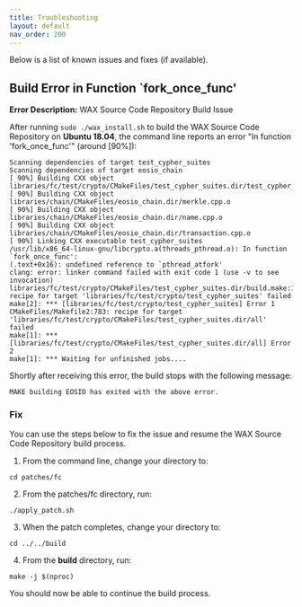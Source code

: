 ```yaml
---
title: Troubleshooting
layout: default
nav_order: 200
---
```


Below is a list of known issues and fixes (if available).

## Build Error in Function `fork_once_func'

**Error Description:** WAX Source Code Repository Build Issue

After running `sudo ./wax_install.sh` to build the WAX Source Code Repository on **Ubuntu 18.04**, the command line reports an error "In function 'fork_once_func'" (around [90%]):

```
Scanning dependencies of target test_cypher_suites
Scanning dependencies of target eosio_chain
[ 90%] Building CXX object libraries/fc/test/crypto/CMakeFiles/test_cypher_suites.dir/test_cypher_suites.cpp.o
[ 90%] Building CXX object libraries/chain/CMakeFiles/eosio_chain.dir/merkle.cpp.o
[ 90%] Building CXX object libraries/chain/CMakeFiles/eosio_chain.dir/name.cpp.o
[ 90%] Building CXX object libraries/chain/CMakeFiles/eosio_chain.dir/transaction.cpp.o
[ 90%] Linking CXX executable test_cypher_suites
/usr/lib/x86_64-linux-gnu/libcrypto.a(threads_pthread.o): In function `fork_once_func':
(.text+0x16): undefined reference to `pthread_atfork'
clang: error: linker command failed with exit code 1 (use -v to see invocation)
libraries/fc/test/crypto/CMakeFiles/test_cypher_suites.dir/build.make:113: recipe for target 'libraries/fc/test/crypto/test_cypher_suites' failed
make[2]: *** [libraries/fc/test/crypto/test_cypher_suites] Error 1
CMakeFiles/Makefile2:783: recipe for target 'libraries/fc/test/crypto/CMakeFiles/test_cypher_suites.dir/all' failed
make[1]: *** [libraries/fc/test/crypto/CMakeFiles/test_cypher_suites.dir/all] Error 2
make[1]: *** Waiting for unfinished jobs....
```

Shortly after receiving this error, the build stops with the following message: 

```
MAKE building EOSIO has exited with the above error. 
```

### Fix

You can use the steps below to fix the issue and resume the WAX Source Code Repository build process.

1. From the command line, change your directory to:

```
cd patches/fc
```

2. From the <span class="sampleCode">patches/fc</span> directory, run:

```
./apply_patch.sh
```

3. When the patch completes, change your directory to:

```
cd ../../build
```

4. From the **build** directory, run:

```
make -j $(nproc)
```

You should now be able to continue the build process. 